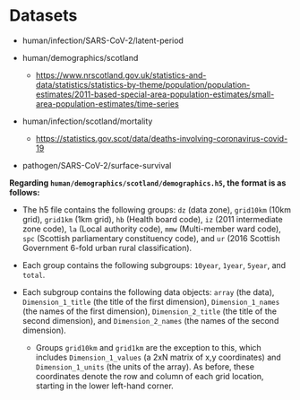 # Datasets

- human/infection/SARS-CoV-2/latent-period
- human/demographics/scotland
  - https://www.nrscotland.gov.uk/statistics-and-data/statistics/statistics-by-theme/population/population-estimates/2011-based-special-area-population-estimates/small-area-population-estimates/time-series
- human/infection/scotland/mortality
  - https://statistics.gov.scot/data/deaths-involving-coronavirus-covid-19

- pathogen/SARS-CoV-2/surface-survival


**Regarding `human/demographics/scotland/demographics.h5`, the format is as follows:**

- The h5 file contains the following groups: `dz` (data zone), `grid10km` (10km grid), `grid1km` (1km grid), `hb` (Health board code), `iz` (2011 intermediate zone code), `la` (Local authority code), `mmw` (Multi-member ward code), `spc` (Scottish parliamentary constituency code), and `ur` (2016 Scottish Government 6-fold urban rural classification).   

- Each group contains the following subgroups: `10year`, `1year`, `5year`, and `total`.

- Each subgroup contains the following data objects: `array` (the data), `Dimension_1_title` (the title of the first dimension),  `Dimension_1_names` (the names of the first dimension), `Dimension_2_title` (the title of the second dimension), and `Dimension_2_names` (the names of the second dimension).

  - Groups `grid10km` and `grid1km` are the exception to this, which includes `Dimension_1_values` (a 2xN matrix of x,y coordinates) and `Dimension_1_units` (the units of the array). As before, these coordinates denote the row and column of each grid location, starting in the lower left-hand corner. 

